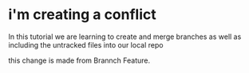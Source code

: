 # i'm creating a conflict

In this tutorial we are learning to create and merge branches as well as including the untracked files into our local repo


this change is made from Brannch Feature.
